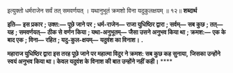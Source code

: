  

इत्युक्तो धर्मराजेन सर्वं तत् समवर्णयत् । यथानुभूतं क्रमशो विना यदुकुलक्षयम् ॥ १२॥ **शब्दार्थ** 

**इति—** **इस प्रकार** **; उक्त:—** **पूछे जाने पर** **; धर्म-राजेन—** **राजा युधिष्ठिर द्वारा** **; सर्वम्—** **सब कुछ** **; तत्—** **यह** **; समवर्णयत्—** **ठीक से** **वर्णन किया** **; यथा-अनुभूतम्—** **जैसा उसने अनुभव किया था** **; क्रमश:—** **एक के बाद एक** **; विना—** **रहित** **; यदु-कुल-क्षयम्—** **यदुवंश का विनाश।** **.** 

**महाराज युधिष्ठिर द्वारा इस तरह पूछे जाने पर महात्मा विदुर ने क्रमश: सब कुछ कह सुनाया,** **जिसका उन्होंने स्वयं अनुभव किया था। केवल यदुवंश के विनाश की बात उन्होंने नहीं कही।** **** 